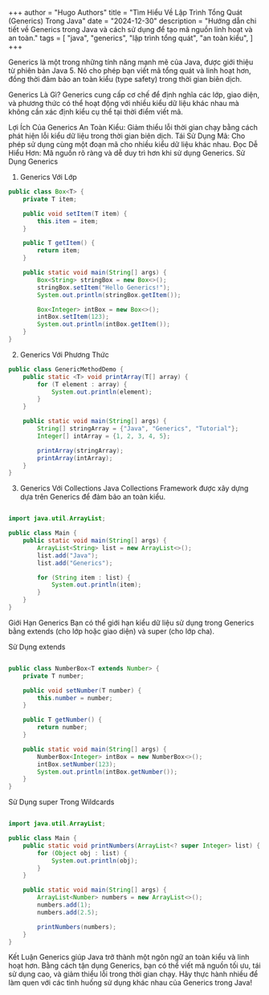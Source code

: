 +++
author = "Hugo Authors"
title = "Tìm Hiểu Về Lập Trình Tổng Quát (Generics) Trong Java"
date = "2024-12-30"
description = "Hướng dẫn chi tiết về Generics trong Java và cách sử dụng để tạo mã nguồn linh hoạt và an toàn."
tags = [
"java",
"generics",
"lập trình tổng quát",
"an toàn kiểu",
]
+++

Generics là một trong những tính năng mạnh mẽ của Java, được giới thiệu từ phiên bản Java 5. Nó cho phép bạn viết mã tổng quát và linh hoạt hơn, đồng thời đảm bảo an toàn kiểu (type safety) trong thời gian biên dịch.

Generics Là Gì?
Generics cung cấp cơ chế để định nghĩa các lớp, giao diện, và phương thức có thể hoạt động với nhiều kiểu dữ liệu khác nhau mà không cần xác định kiểu cụ thể tại thời điểm viết mã.

Lợi Ích Của Generics
An Toàn Kiểu: Giảm thiểu lỗi thời gian chạy bằng cách phát hiện lỗi kiểu dữ liệu trong thời gian biên dịch.
Tái Sử Dụng Mã: Cho phép sử dụng cùng một đoạn mã cho nhiều kiểu dữ liệu khác nhau.
Đọc Dễ Hiểu Hơn: Mã nguồn rõ ràng và dễ duy trì hơn khi sử dụng Generics.
Sử Dụng Generics
1. Generics Với Lớp

```java
public class Box<T> {  
    private T item;  

    public void setItem(T item) {  
        this.item = item;  
    }  

    public T getItem() {  
        return item;  
    }  

    public static void main(String[] args) {  
        Box<String> stringBox = new Box<>();  
        stringBox.setItem("Hello Generics!");  
        System.out.println(stringBox.getItem());  

        Box<Integer> intBox = new Box<>();  
        intBox.setItem(123);  
        System.out.println(intBox.getItem());  
    }  
}  
```
2. Generics Với Phương Thức
```java
public class GenericMethodDemo {  
    public static <T> void printArray(T[] array) {  
        for (T element : array) {  
            System.out.println(element);  
        }  
    }  

    public static void main(String[] args) {  
        String[] stringArray = {"Java", "Generics", "Tutorial"};  
        Integer[] intArray = {1, 2, 3, 4, 5};  

        printArray(stringArray);  
        printArray(intArray);  
    }  
}  
```
3. Generics Với Collections
Java Collections Framework được xây dựng dựa trên Generics để đảm bảo an toàn kiểu.

```java

import java.util.ArrayList;  

public class Main {  
    public static void main(String[] args) {  
        ArrayList<String> list = new ArrayList<>();  
        list.add("Java");  
        list.add("Generics");  

        for (String item : list) {  
            System.out.println(item);  
        }  
    }  
} 
```
Giới Hạn Generics
Bạn có thể giới hạn kiểu dữ liệu sử dụng trong Generics bằng extends (cho lớp hoặc giao diện) và super (cho lớp cha).

Sử Dụng extends
```java

public class NumberBox<T extends Number> {  
    private T number;  

    public void setNumber(T number) {  
        this.number = number;  
    }  

    public T getNumber() {  
        return number;  
    }  

    public static void main(String[] args) {  
        NumberBox<Integer> intBox = new NumberBox<>();  
        intBox.setNumber(123);  
        System.out.println(intBox.getNumber());  
    }  
}  

```
Sử Dụng super Trong Wildcards
```java

import java.util.ArrayList;  

public class Main {  
    public static void printNumbers(ArrayList<? super Integer> list) {  
        for (Object obj : list) {  
            System.out.println(obj);  
        }  
    }  

    public static void main(String[] args) {  
        ArrayList<Number> numbers = new ArrayList<>();  
        numbers.add(1);  
        numbers.add(2.5);  

        printNumbers(numbers);  
    }  
}  
```
Kết Luận
Generics giúp Java trở thành một ngôn ngữ an toàn kiểu và linh hoạt hơn. Bằng cách tận dụng Generics, bạn có thể viết mã nguồn tối ưu, tái sử dụng cao, và giảm thiểu lỗi trong thời gian chạy. Hãy thực hành nhiều để làm quen với các tình huống sử dụng khác nhau của Generics trong Java!













